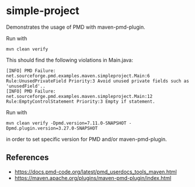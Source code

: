 # simple-project

Demonstrates the usage of PMD with maven-pmd-plugin.

Run with

    mvn clean verify

This should find the following violations in Main.java:

    [INFO] PMD Failure: net.sourceforge.pmd.examples.maven.simpleproject.Main:6 Rule:UnusedPrivateField Priority:3 Avoid unused private fields such as 'unusedField'..
    [INFO] PMD Failure: net.sourceforge.pmd.examples.maven.simpleproject.Main:12 Rule:EmptyControlStatement Priority:3 Empty if statement.

Run with

    mvn clean verify -Dpmd.version=7.11.0-SNAPSHOT -Dpmd.plugin.version=3.27.0-SNAPSHOT

in order to set specific version for PMD and/or maven-pmd-plugin.

## References

*   <https://docs.pmd-code.org/latest/pmd_userdocs_tools_maven.html>
*   <https://maven.apache.org/plugins/maven-pmd-plugin/index.html>
